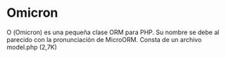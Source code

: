 # Omicron

&Omicron; (Omicron) es una pequeña clase ORM para PHP. Su nombre se debe al parecido con la pronunciación de MicroORM. Consta de un archivo model.php (2,7K)
